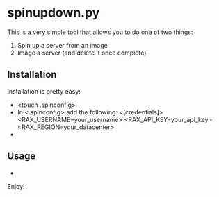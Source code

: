 # spinupdown.py

This is a very simple tool that allows you to do one of two things:
1. Spin up a server from an image
2. Image a server (and delete it once complete)

## Installation

Installation is pretty easy:
* <touch .spinconfig>
* In <.spinconfig> add the following:
<[credentials]>
<RAX_USERNAME=your_username>
<RAX_API_KEY=your_api_key>
<RAX_REGION=your_datacenter>
* <pip install pyrax>

## Usage

* <python spinupdown.py>

Enjoy!
